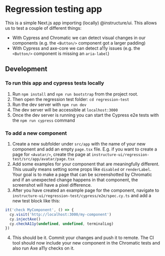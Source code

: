 # Regression testing app

This is a simple Next.js app importing (locally) @instructure/ui. This allows us to test a couple of different things:

- With Cypress and Chromatic we can detect visual changes in our components (e.g. the `<Button/>` component got a larger padding)
- With Cypress and axe-core we can detect a11y issues (e.g. the `<Button/>` component is missing an `aria-label`)

## Development

### To run this app and cypress tests locally

1. Run `npm install` and `npm run bootstrap` from the project root.
2. Then open the regression test folder: `cd regression-test`
3. Run the dev server with `npm run dev`
4. The dev server will be accessible at `localhost:3000`
5. Once the dev server is running you can start the Cypress e2e tests with the `npm run cypress` command

### To add a new component

1. Create a new subfolder under `src/app` with the name of your new component and add an empty `page.tsx` file. E.g. if you want to create a page for `<Avatar/>`, create the page at `instructure-ui/regression-test/src/app/avatar/page.tsx`
2. Add some examples for your component that are meaningfully different. This usually means setting some props like `disabled` or `renderLabel`. Your goal is to make a page that can be screenshotted by Chromatic and if an unexpected change happens in that component, the screenshot will have a pixel difference.
3. After you have created an example page for the component, navigate to `instructure-ui/regression-test/cypress/e2e/spec.cy.ts` and add a new test block like this:

```typescript
it('check MyComponent', () => {
  cy.visit('http://localhost:3000/my-component')
  cy.injectAxe()
  cy.checkA11y(undefined, undefined, terminalLog)
})
```

4. This should be it. Commit your changes and push it to remote. The CI tool should now include your new component in the Chromatic tests and also run Axe a11y checks on it.
